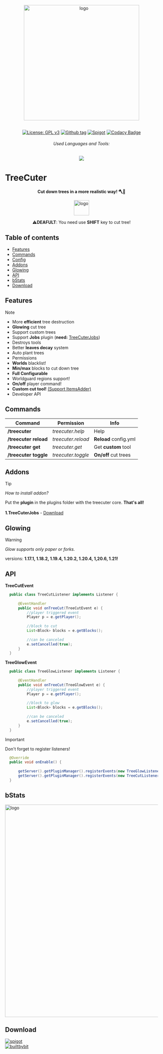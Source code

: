 <div align="center">
  
  <a href="https://github.com/Norbit4/PlayerMarket/" target="_blank" rel="noreferrer"> 
  <img src="https://github.com/user-attachments/assets/1d4ca803-1c4e-4610-8059-4829e9e8e8be" width=380" alt="logo"/></a>
  <br><br>

  [![License: GPL v3](https://img.shields.io/badge/license-GPLv3-orange.svg)](https://github.com/Norbit4/TreeCuter/blob/master/LICENSE)
  [![Github tag](https://badgen.net/github/tag/Norbit4/TreeCuter)](https://github.com/Norbit4/TreeCuter/tags/)
  [![Spigot](https://pluginbadges.glitch.me/api/v1/dl/Downloads-limegreen.svg?spigot=treecuter.110213&style=flat)](https://www.spigotmc.org/resources/treecuter-1-17-1-21-%E2%9C%A8-cut-down-trees-%E2%9C%85.110213/)
  [![Codacy Badge](https://app.codacy.com/project/badge/Grade/c45f631577c6409da328266b585b085e)](https://app.codacy.com/gh/Norbit4/TreeCuter/dashboard?utm_source=gh&utm_medium=referral&utm_content=&utm_campaign=Badge_grade)

  <h6 align="center">Used Languages and Tools:</h6>
  
  <p align="center">
  <a href="https://skillicons.dev">
    <img src="https://skillicons.dev/icons?i=java,idea"/>
  </a>    
 </p>
</p>
</div> 

<h1 align="left"><b>TreeCuter</b></h1>

<p align="left">

<div align="center">    
                   
  **Cut down trees in a more realistic way! 🪓🌳**    
                  
  <a href="https://github.com/Norbit4/TreeCuter/" target="_blank" rel="noreferrer"> 
  <img src="https://github.com/Norbit4/TreeCuter/assets/46154743/8f97482e-d239-427c-8398-c61ba2c815ed" width=50" alt="logo"/></a>
                                                                                                                
  ⚠️**DEAFULT**: You need use **SHIFT** key to cut tree!
</div> 


<h2 align="left" id="content">Table of contents</h2>

- [Features](#features)
- [Commands](#commands)
- [Config](https://github.com/Norbit4/TreeCuter/blob/master/src/main/resources/config.yml)
- [Addons](#addons)
- [Glowing](#glowing)
- [API](#api)
- [bStats](#bstats)
- [Download](#download)

<h2 align="left" id="features">Features</h2>

> [!note]
> - More **efficient** tree destruction
> - **Glowing** cut tree
> - Support custom trees
> - Support **Jobs** plugin (**need:** [TreeCuterJobs](https://www.spigotmc.org/resources/%E2%9C%A8treecuterjobs%E2%9C%A8-addon-%E2%9C%85.113357/))
> - Destroys tools
> - Better **leaves decay** system
> - Auto plant trees
> - Permissions
> - **Worlds** blacklist!
> - **Min/max** blocks to cut down tree
> - **Full Configurable**
> - Worldguard regions support!
> - **On/off** player command!
> - **Custom cut tool!** [(Support ItemsAdder)](https://www.spigotmc.org/resources/%E2%9C%A8itemsadder%E2%AD%90emotes-mobs-items-armors-hud-gui-emojis-blocks-wings-hats-liquids.73355/)
> - Developer API

  
<h2 align="left" id="commands">Commands</h2>

Command | Permission | Info | 
--- | --- | --- |
**/treecuter** | *treecuter.help* | Help  |
**/treecuter reload** | *treecuter.reload* | **Reload** config.yml  |
**/treecuter get** | *treecuter.get* | Get **custom** tool  |
**/treecuter toggle** | *treecuter.toggle* | **On/off** cut trees  |

  
<h2 align="left" id="addons">Addons</h2>

> [!TIP]
> *How to install addon?*

Put the **plugin** in the plugins folder with the treecuter core. **That's all!**
<br><br>
**1.TreeCuterJobs** - [Download](https://www.spigotmc.org/resources/%E2%9C%A8treecuterjobs%E2%9C%A8-addon-%E2%9C%85.113357/)


<h2 align="left" id="glowing">Glowing</h2>                                                                                                                        

> [!WARNING]
> *Glow supports only paper or forks.*

versions: **1.17.1, 1.18.2, 1.19.4, 1.20.2, 1.20.4, 1,20.6, 1.21!**        
 

<h2 align="left" id="api">API</h2>    

**TreeCutEvent**
```java
  public class TreeCutListener implements Listener {
  
      @EventHandler
      public void onTreeCut(TreeCutEvent e) {
          //player triggered event
          Player p = e.getPlayer();
  
          //block to cut
          List<Block> blocks = e.getBlocks();
  
          //can be canceled
          e.setCancelled(true);
      }
  } 
```

**TreeGlowEvent**
```java
  public class TreeGlowListener implements Listener {
  
      @EventHandler
      public void onTreeCut(TreeGlowEvent e) {
          //player triggered event
          Player p = e.getPlayer();
  
          //block to glow
          List<Block> blocks = e.getBlocks();
  
          //can be canceled
          e.setCancelled(true);
      }
  }
```

> [!IMPORTANT]
> Don't forget to register listeners!

```java
  @Override
  public void onEnable() {
      
      getServer().getPluginManager().registerEvents(new TreeGlowListener(), this);
      getServer().getPluginManager().registerEvents(new TreeCutListener(), this);
  }
```

<h2 align="left" id="bstats">bStats</h2>                                                                                                                        

  <a href="https://github.com/Norbit4/TreeCuter/" target="_blank" rel="noreferrer"> 
  <img src="https://bstats.org/signatures/bukkit/TreeCutter.svg" width=700" alt="logo"/></a>


<h2 align="left" id="download">Download</h2>
 
 [![spigot](https://img.shields.io/badge/Download-Spigot-gold.svg)](https://www.spigotmc.org/resources/treecuter.110213/)    
 [![builtbybit](https://img.shields.io/badge/Download-BuiltByBit-blue.svg)](https://builtbybit.com/resources/treecuter-cut-down-trees.32962/)    
